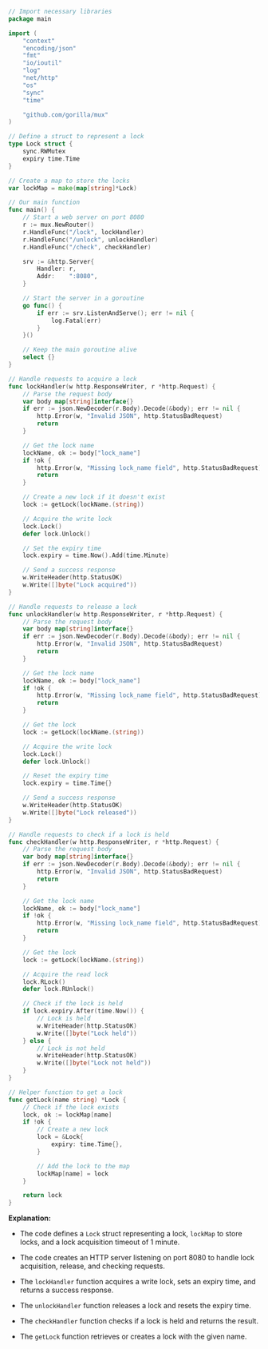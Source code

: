 ```go
// Import necessary libraries
package main

import (
	"context"
	"encoding/json"
	"fmt"
	"io/ioutil"
	"log"
	"net/http"
	"os"
	"sync"
	"time"

	"github.com/gorilla/mux"
)

// Define a struct to represent a lock
type Lock struct {
	sync.RWMutex
	expiry time.Time
}

// Create a map to store the locks
var lockMap = make(map[string]*Lock)

// Our main function
func main() {
	// Start a web server on port 8080
	r := mux.NewRouter()
	r.HandleFunc("/lock", lockHandler)
	r.HandleFunc("/unlock", unlockHandler)
	r.HandleFunc("/check", checkHandler)

	srv := &http.Server{
		Handler: r,
		Addr:    ":8080",
	}

	// Start the server in a goroutine
	go func() {
		if err := srv.ListenAndServe(); err != nil {
			log.Fatal(err)
		}
	}()

	// Keep the main goroutine alive
	select {}
}

// Handle requests to acquire a lock
func lockHandler(w http.ResponseWriter, r *http.Request) {
	// Parse the request body
	var body map[string]interface{}
	if err := json.NewDecoder(r.Body).Decode(&body); err != nil {
		http.Error(w, "Invalid JSON", http.StatusBadRequest)
		return
	}

	// Get the lock name
	lockName, ok := body["lock_name"]
	if !ok {
		http.Error(w, "Missing lock_name field", http.StatusBadRequest)
		return
	}

	// Create a new lock if it doesn't exist
	lock := getLock(lockName.(string))

	// Acquire the write lock
	lock.Lock()
	defer lock.Unlock()

	// Set the expiry time
	lock.expiry = time.Now().Add(time.Minute)

	// Send a success response
	w.WriteHeader(http.StatusOK)
	w.Write([]byte("Lock acquired"))
}

// Handle requests to release a lock
func unlockHandler(w http.ResponseWriter, r *http.Request) {
	// Parse the request body
	var body map[string]interface{}
	if err := json.NewDecoder(r.Body).Decode(&body); err != nil {
		http.Error(w, "Invalid JSON", http.StatusBadRequest)
		return
	}

	// Get the lock name
	lockName, ok := body["lock_name"]
	if !ok {
		http.Error(w, "Missing lock_name field", http.StatusBadRequest)
		return
	}

	// Get the lock
	lock := getLock(lockName.(string))

	// Acquire the write lock
	lock.Lock()
	defer lock.Unlock()

	// Reset the expiry time
	lock.expiry = time.Time{}

	// Send a success response
	w.WriteHeader(http.StatusOK)
	w.Write([]byte("Lock released"))
}

// Handle requests to check if a lock is held
func checkHandler(w http.ResponseWriter, r *http.Request) {
	// Parse the request body
	var body map[string]interface{}
	if err := json.NewDecoder(r.Body).Decode(&body); err != nil {
		http.Error(w, "Invalid JSON", http.StatusBadRequest)
		return
	}

	// Get the lock name
	lockName, ok := body["lock_name"]
	if !ok {
		http.Error(w, "Missing lock_name field", http.StatusBadRequest)
		return
	}

	// Get the lock
	lock := getLock(lockName.(string))

	// Acquire the read lock
	lock.RLock()
	defer lock.RUnlock()

	// Check if the lock is held
	if lock.expiry.After(time.Now()) {
		// Lock is held
		w.WriteHeader(http.StatusOK)
		w.Write([]byte("Lock held"))
	} else {
		// Lock is not held
		w.WriteHeader(http.StatusOK)
		w.Write([]byte("Lock not held"))
	}
}

// Helper function to get a lock
func getLock(name string) *Lock {
	// Check if the lock exists
	lock, ok := lockMap[name]
	if !ok {
		// Create a new lock
		lock = &Lock{
			expiry: time.Time{},
		}

		// Add the lock to the map
		lockMap[name] = lock
	}

	return lock
}
```

**Explanation:**

- The code defines a `Lock` struct representing a lock, `lockMap` to store locks, and a lock acquisition timeout of 1 minute.


- The code creates an HTTP server listening on port 8080 to handle lock acquisition, release, and checking requests.


- The `lockHandler` function acquires a write lock, sets an expiry time, and returns a success response.


- The `unlockHandler` function releases a lock and resets the expiry time.


- The `checkHandler` function checks if a lock is held and returns the result.


- The `getLock` function retrieves or creates a lock with the given name.